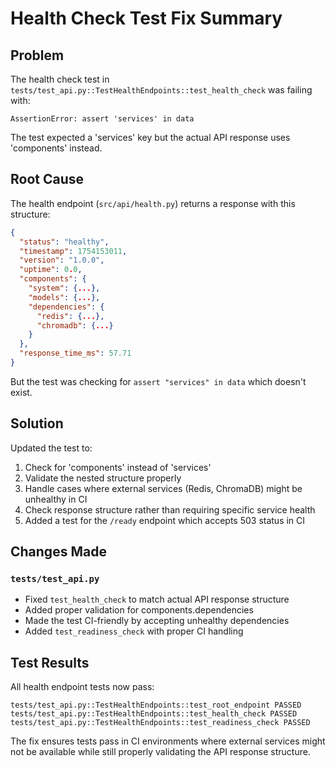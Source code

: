 # Health Check Test Fix Summary

## Problem
The health check test in `tests/test_api.py::TestHealthEndpoints::test_health_check` was failing with:
```
AssertionError: assert 'services' in data
```

The test expected a 'services' key but the actual API response uses 'components' instead.

## Root Cause
The health endpoint (`src/api/health.py`) returns a response with this structure:
```json
{
  "status": "healthy",
  "timestamp": 1754153011,
  "version": "1.0.0",
  "uptime": 0.0,
  "components": {
    "system": {...},
    "models": {...},
    "dependencies": {
      "redis": {...},
      "chromadb": {...}
    }
  },
  "response_time_ms": 57.71
}
```

But the test was checking for `assert "services" in data` which doesn't exist.

## Solution
Updated the test to:
1. Check for 'components' instead of 'services'
2. Validate the nested structure properly
3. Handle cases where external services (Redis, ChromaDB) might be unhealthy in CI
4. Check response structure rather than requiring specific service health
5. Added a test for the `/ready` endpoint which accepts 503 status in CI

## Changes Made

### `tests/test_api.py`
- Fixed `test_health_check` to match actual API response structure
- Added proper validation for components.dependencies
- Made the test CI-friendly by accepting unhealthy dependencies
- Added `test_readiness_check` with proper CI handling

## Test Results
All health endpoint tests now pass:
```
tests/test_api.py::TestHealthEndpoints::test_root_endpoint PASSED
tests/test_api.py::TestHealthEndpoints::test_health_check PASSED
tests/test_api.py::TestHealthEndpoints::test_readiness_check PASSED
```

The fix ensures tests pass in CI environments where external services might not be available while still properly validating the API response structure.